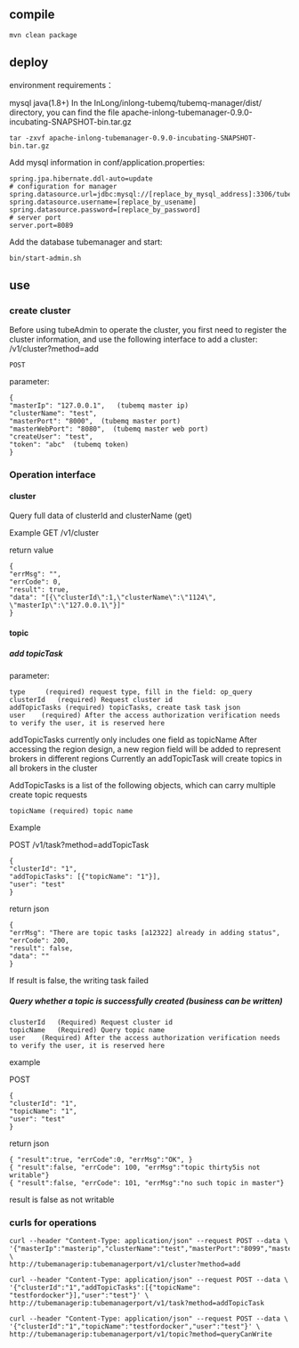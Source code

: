 ## compile

    mvn clean package 

## deploy

environment requirements：

mysql
java(1.8+)
In the InLong/inlong-tubemq/tubemq-manager/dist/ directory, you can find the file apache-inlong-tubemanager-0.9.0-incubating-SNAPSHOT-bin.tar.gz

    tar -zxvf apache-inlong-tubemanager-0.9.0-incubating-SNAPSHOT-bin.tar.gz

Add mysql information in conf/application.properties:

    spring.jpa.hibernate.ddl-auto=update
    # configuration for manager
    spring.datasource.url=jdbc:mysql://[replace_by_mysql_address]:3306/tubemanager
    spring.datasource.username=[replace_by_usename]
    spring.datasource.password=[replace_by_password]
    # server port 
    server.port=8089

Add the database tubemanager and start:

    bin/start-admin.sh

## use

### create cluster

Before using tubeAdmin to operate the cluster, you first need to register the cluster information, and use the following interface to add a cluster:
/v1/cluster?method=add

    POST

parameter:

    {
    "masterIp": "127.0.0.1",   (tubemq master ip)
    "clusterName": "test",    
    "masterPort": "8000",  (tubemq master port)
    "masterWebPort": "8080",  (tubemq master web port)
    "createUser": "test",  
    "token": "abc"  (tubemq token)
    }

### Operation interface

#### cluster
Query full data of clusterId and clusterName (get)

Example
GET
/v1/cluster

return value

    {
    "errMsg": "",
    "errCode": 0,
    "result": true,
    "data": "[{\"clusterId\":1,\"clusterName\":\"1124\", \"masterIp\":\"127.0.0.1\"}]"
    }

#### topic

##### add topicTask

parameter:

    type	 (required) request type, fill in the field: op_query
    clusterId	(required) Request cluster id
    addTopicTasks (required) topicTasks, create task task json
    user	(required) After the access authorization verification needs to verify the user, it is reserved here

addTopicTasks currently only includes one field as topicName
After accessing the region design, a new region field will be added to represent brokers in different regions
Currently an addTopicTask will create topics in all brokers in the cluster


AddTopicTasks is a list of the following objects, which can carry multiple create topic requests

    topicName (required) topic name

Example

POST
/v1/task?method=addTopicTask

    {
    "clusterId": "1",
    "addTopicTasks": [{"topicName": "1"}],
    "user": "test"
    }

return json

    {
    "errMsg": "There are topic tasks [a12322] already in adding status",
    "errCode": 200,
    "result": false,
    "data": ""
    }

If result is false, the writing task failed


##### Query whether a topic is successfully created (business can be written)

    clusterId	(Required) Request cluster id
    topicName   (Required) Query topic name
    user	(Required) After the access authorization verification needs to verify the user, it is reserved here

example

POST

    {
    "clusterId": "1",
    "topicName": "1",
    "user": "test"
    }

return json

    { "result":true, "errCode":0, "errMsg":"OK", }
    { "result":false, "errCode": 100, "errMsg":"topic thirty5is not writable"}
    { "result":false, "errCode": 101, "errMsg":"no such topic in master"}

result is false as not writable



### curls for operations

    curl --header "Content-Type: application/json" --request POST --data \
    '{"masterIp":"masterip","clusterName":"test","masterPort":"8099","masterWebPort":"8080","createUser":"test","token":"abc"}' \
    http://tubemanagerip:tubemanagerport/v1/cluster?method=add

    curl --header "Content-Type: application/json" --request POST --data \
    '{"clusterId":"1","addTopicTasks":[{"topicName": "testfordocker"}],"user":"test"}' \
    http://tubemanagerip:tubemanagerport/v1/task?method=addTopicTask

    curl --header "Content-Type: application/json" --request POST --data \
    '{"clusterId":"1","topicName":"testfordocker","user":"test"}' \
    http://tubemanagerip:tubemanagerport/v1/topic?method=queryCanWrite